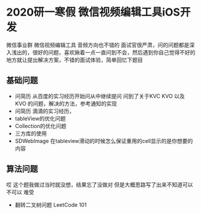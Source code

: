 # 2020研一寒假 微信视频编辑工具iOS开发
微信事业群 微信视频编辑工具 音频方向也不错的
面试官很严肃，问的问题都是深入浅出的，很好的问题，喜欢揪着一点一直问到不会，然后遇到你自己觉得不好的地方就让提出解决方案，不错的面试体验，简单回忆下题目

## 基础问题

* 问简历 从百度的实习经历开始问从中继续提问 问到了关于KVC KVO 以及KVO 的问题，解决的方法，参考通知的实现
* 问简历 滴滴的实习经历，
* tableView的优化问题
* Collection的优化问题
* 三方库的使用 
* SDWebImage 在tableview滑动的时候怎么保证重用的cell显示的是你想要的内容

## 算法问题
哎 这个题我做过当时就没想，结果忘了没做对 但是大概思路写了出来不知道可以不可以 难受

* 翻转二叉树问题 LeetCode 101 
